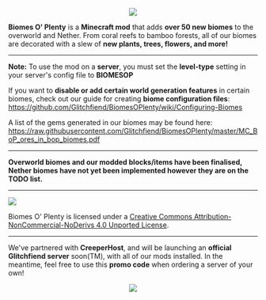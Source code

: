 <p align="center"><img src="http://i.imgur.com/wdIIbNr.png"></p>

**Biomes O' Plenty** is a **Minecraft mod** that adds **over 50 new biomes** to the overworld and Nether. From coral reefs to bamboo forests, all of our biomes are decorated with a slew of **new plants, trees, flowers, and more!**

-----------------

**Note:** To use the mod on a **server**, you must set the **level-type** setting in your server's config file to **BIOMESOP**

If you want to **disable or add certain world generation features** in certain biomes, check out our guide for creating **biome configuration files**: https://github.com/Glitchfiend/BiomesOPlenty/wiki/Configuring-Biomes

A list of the gems generated in our biomes may be found here: https://raw.githubusercontent.com/Glitchfiend/BiomesOPlenty/master/MC_BoP_ores_in_bop_biomes.pdf

-----------------

**Overworld biomes and our modded blocks/items have been finalised, Nether biomes have not yet been implemented however they are on the TODO list.**
 
 -----------------

 [<img src="http://i.creativecommons.org/l/by-nc-nd/3.0/88x31.png">](http://creativecommons.org/licenses/by-nc-nd/4.0/deed.en_US)

Biomes O' Plenty is licensed under a [Creative Commons Attribution-NonCommercial-NoDerivs 4.0 Unported License](http://creativecommons.org/licenses/by-nc-nd/4.0/deed.en_US).

-----------------

We've partnered with **CreeperHost**, and will be launching an **official Glitchfiend server** soon(TM), with all of our mods installed. In the meantime, feel free to use this **promo code** when ordering a server of your own!

<p align="center"><img src="http://i.imgur.com/rjmyjrV.png"></p>
